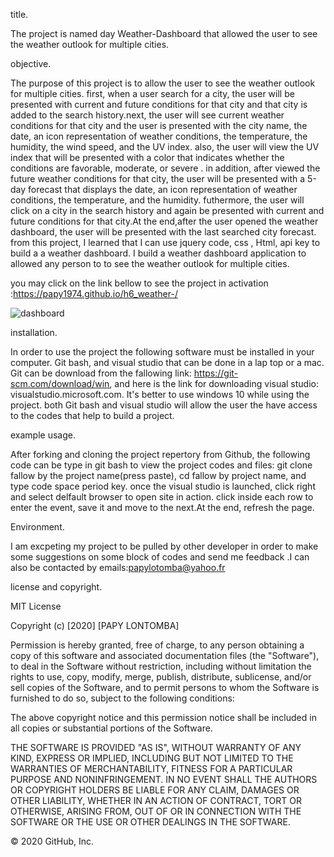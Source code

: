 title.

The project is named day Weather-Dashboard that allowed the user to see the weather outlook for multiple cities.

objective.

The purpose of this project is to allow the user to see the weather outlook for multiple cities. first, when a user search for a city,
the user will be presented with current and future conditions for that city and that city is added to the search history.next, the user will see current weather conditions for that city and the user is  presented with the city name, the date, an icon representation of weather conditions, the temperature, the humidity, the wind speed, and the UV index. also, the user will view the UV index that will be presented with a color that indicates whether the conditions are favorable, moderate, or severe . in addition, after viewed the  future weather conditions for that city, the user will be presented with a 5-day forecast that displays the date, an icon representation of weather conditions, the temperature, and the humidity. futhermore, the user will  click on a city in the search history and again be presented with current and future conditions for that city.At the end,after the user opened the weather dashboard, the user will be  presented with the last searched city forecast. from this project, I learned that I can use jquery code, css , Html, api key  to build a a weather dashboard. I build  a weather dashboard application to allowed any person to to see the weather outlook for multiple cities. 

you may click on the link bellow to see the project in activation :https://papy1974.github.io/h6_weather-/

![dashboard](https://user-images.githubusercontent.com/58053159/84220835-ce8c9e00-aaa1-11ea-95cf-b4922d0cb356.png)

installation.

In order to use the project the following software must be installed in your computer. Git bash, and visual studio that can be done in a lap top or a mac. Git can be download from the fallowing link: https://git-scm.com/download/win, and here is the link for downloading visual studio: visualstudio.microsoft.com. It's better to use windows 10 while using the project. both Git bash and visual studio will allow the user the have access to the codes that help to build a project.

example usage.

After forking and cloning the project repertory from Github, the following code can be type in git bash to view the project codes and files: git clone fallow by the project name(press paste), cd fallow by project name, and type code space period key. once the visual studio is launched, click right and select delfault browser to open site in action. click inside each row to enter the event, save it and move to the next.At the end, refresh the page.

Environment.

I am excpeting my project to be pulled by other developer in order to make some suggestions on some block of codes and send me feedback .I can also be contacted by emails:papylotomba@yahoo.fr

license and copyright.

MIT License

Copyright (c) [2020] [PAPY LONTOMBA]

Permission is hereby granted, free of charge, to any person obtaining a copy of this software and associated documentation files (the "Software"), to deal in the Software without restriction, including without limitation the rights to use, copy, modify, merge, publish, distribute, sublicense, and/or sell copies of the Software, and to permit persons to whom the Software is furnished to do so, subject to the following conditions:

The above copyright notice and this permission notice shall be included in all copies or substantial portions of the Software.

THE SOFTWARE IS PROVIDED "AS IS", WITHOUT WARRANTY OF ANY KIND, EXPRESS OR IMPLIED, INCLUDING BUT NOT LIMITED TO THE WARRANTIES OF MERCHANTABILITY, FITNESS FOR A PARTICULAR PURPOSE AND NONINFRINGEMENT. IN NO EVENT SHALL THE AUTHORS OR COPYRIGHT HOLDERS BE LIABLE FOR ANY CLAIM, DAMAGES OR OTHER LIABILITY, WHETHER IN AN ACTION OF CONTRACT, TORT OR OTHERWISE, ARISING FROM, OUT OF OR IN CONNECTION WITH THE SOFTWARE OR THE USE OR OTHER DEALINGS IN THE SOFTWARE.

© 2020 GitHub, Inc.
